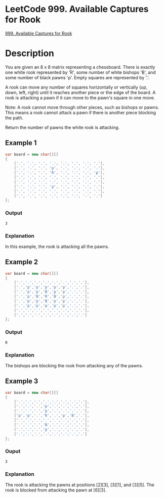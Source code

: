 # LeetCode 999. Available Captures for Rook
[999. Available Captures for Rook](https://leetcode.com/problems/available-captures-for-rook)

# Description
You are given an 8 x 8 matrix representing a chessboard. There is exactly one white rook represented by 'R', some number of white bishops 'B', and some number of black pawns 'p'. Empty squares are represented by '.'.

A rook can move any number of squares horizontally or vertically (up, down, left, right) until it reaches another piece or the edge of the board. A rook is attacking a pawn if it can move to the pawn's square in one move.

Note: A rook cannot move through other pieces, such as bishops or pawns. This means a rook cannot attack a pawn if there is another piece blocking the path.

Return the number of pawns the white rook is attacking.

## Example 1
```csharp
var board = new char[][]
{
    ['.', '.', '.', '.', '.', '.', '.', '.'],
    ['.', '.', '.', 'p', '.', '.', '.', '.'],
    ['.', '.', '.', 'R', '.', '.', '.', 'p'],
    ['.', '.', '.', '.', '.', '.', '.', '.'],
    ['.', '.', '.', '.', '.', '.', '.', '.'],
    ['.', '.', '.', 'p', '.', '.', '.', '.'],
    ['.', '.', '.', '.', '.', '.', '.', '.'],
    ['.', '.', '.', '.', '.', '.', '.', '.']
};
```

### Output
```
3
```

### Explanation

In this example, the rook is attacking all the pawns.

## Example 2
```csharp
var board = new char[][]
{
    ['.','.','.','.','.','.','.','.'],
    ['.','p','p','p','p','p','.','.'],
    ['.','p','p','B','p','p','.','.'],
    ['.','p','B','R','B','p','.','.'],
    ['.','p','p','B','p','p','.','.'],
    ['.','p','p','p','p','p','.','.'],
    ['.','.','.','.','.','.','.','.'],
    ['.','.','.','.','.','.','.','.']
};
```

### Output
```
0
```

### Explanation

The bishops are blocking the rook from attacking any of the pawns.

## Example 3
```csharp
var board = new char[][]
{
    ['.','.','.','.','.','.','.','.'],
    ['.','.','.','p','.','.','.','.'],
    ['.','.','.','p','.','.','.','.'],
    ['p','p','.','R','.','p','B','.'],
    ['.','.','.','.','.','.','.','.'],
    ['.','.','.','B','.','.','.','.'],
    ['.','.','.','p','.','.','.','.'],
    ['.','.','.','.','.','.','.','.']
};
```

### Ouput
```
3
```

### Explanation
The rook is attacking the pawns at positions [2][3], [3][1], and [3][5]. The rook is blocked from attacking the pawn at [6][3].
